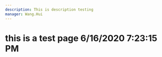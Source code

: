 ```yaml
---
description: This is description testing
manager: Wang.Hui
---
```

# this is a test page 6/16/2020 7:23:15 PM